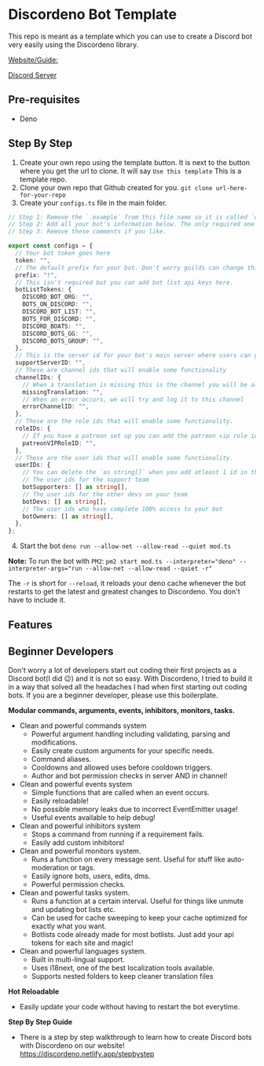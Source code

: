 # Discordeno Bot Template

This repo is meant as a template which you can use to create a Discord bot very easily using the Discordeno library.

[Website/Guide:](https://discordeno.netlify.app/)

[Discord Server](https://discord.gg/J4NqJ72)

## Pre-requisites

- Deno

## Step By Step

1. Create your own repo using the template button. It is next to the button where you get the url to clone. It will say `Use this template` This is a template repo.
2. Clone your own repo that Github created for you. `git clone url-here-for-your-repo`
3. Create your `configs.ts` file in the main folder.

```ts
// Step 1: Remove the `.example` from this file name so it is called `configs.ts`
// Step 2: Add all your bot's information below. The only required one is token and prefix. NOTE: As long as `.gitignore` file is ignoring configs.ts your configurations will be kept private!
// Step 3: Remove these comments if you like.

export const configs = {
  // Your bot token goes here
  token: "",
  // The default prefix for your bot. Don't worry guilds can change this later.
  prefix: "!",
  // This isn't required but you can add bot list api keys here.
  botListTokens: {
    DISCORD_BOT_ORG: "",
    BOTS_ON_DISCORD: "",
    DISCORD_BOT_LIST: "",
    BOTS_FOR_DISCORD: "",
    DISCORD_BOATS: "",
    DISCORD_BOTS_GG: "",
    DISCORD_BOTS_GROUP: "",
  },
  // This is the server id for your bot's main server where users can get help/support
  supportServerID: "",
  // These are channel ids that will enable some functionality
  channelIDs: {
    // When a translation is missing this is the channel you will be alerted in.
    missingTranslation: "",
    // When an error occurs, we will try and log it to this channel
    errorChannelID: "",
  },
  // These are the role ids that will enable some functionality.
  roleIDs: {
    // If you have a patreon set up you can add the patreon vip role id here.
    patreonVIPRoleID: "",
  },
  // These are the user ids that will enable some functionality.
  userIDs: {
    // You can delete the `as string[]` when you add atleast 1 id in them.
    // The user ids for the support team
    botSupporters: [] as string[],
    // The user ids for the other devs on your team
    botDevs: [] as string[],
    // The user ids who have complete 100% access to your bot
    botOwners: [] as string[],
  },
};
```

4. Start the bot `deno run --allow-net --allow-read --quiet mod.ts`

**Note:** To run the bot with `PM2`: `pm2 start mod.ts --interpreter="deno" --interpreter-args="run --allow-net --allow-read --quiet -r" `

The `-r` is short for `--reload`, it reloads your deno cache whenever the bot restarts to get the latest and greatest changes to Discordeno. You don't have to include it.

## Features

## Beginner Developers

Don't worry a lot of developers start out coding their first projects as a Discord bot(I did 😉) and it is not so easy. With Discordeno, I tried to build it in a way that solved all the headaches I had when first starting out coding bots. If you are a beginner developer, please use this boilerplate.

**Modular commands, arguments, events, inhibitors, monitors, tasks.**

- Clean and powerful commands system
  - Powerful argument handling including validating, parsing and modifications.
  - Easily create custom arguments for your specific needs.
  - Command aliases.
  - Cooldowns and allowed uses before cooldown triggers.
  - Author and bot permission checks in server AND in channel!
- Clean and powerful events system
  - Simple functions that are called when an event occurs.
  - Easily reloadable!
  - No possible memory leaks due to incorrect EventEmitter usage!
  - Useful events available to help debug!
- Clean and powerful inhibitors system
  - Stops a command from running if a requirement fails.
  - Easily add custom inhibitors!
- Clean and powerful monitors system.
  - Runs a function on every message sent. Useful for stuff like auto-moderation or tags.
  - Easily ignore bots, users, edits, dms.
  - Powerful permission checks.
- Clean and powerful tasks system.
  - Runs a function at a certain interval. Useful for things like unmute and updating bot lists etc.
  - Can be used for cache sweeping to keep your cache optimized for exactly what you want.
  - Botlists code already made for most botlists. Just add your api tokens for each site and magic!
- Clean and powerful languages system.
  - Built in multi-lingual support.
  - Uses i18next, one of the best localization tools available.
  - Supports nested folders to keep cleaner translation files

**Hot Reloadable**
  - Easily update your code without having to restart the bot everytime.

**Step By Step Guide**
  - There is a step by step walkthrough to learn how to create Discord bots with Discordeno on our website! https://discordeno.netlify.app/stepbystep
